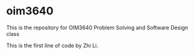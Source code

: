 # oim3640
 This is the repository for OIM3640 Problem Solving and Software Design class

This is the first line of code by Zhi Li.